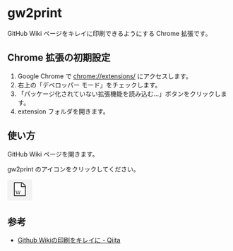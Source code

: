 # gw2print

GitHub Wiki ページをキレイに印刷できるようにする Chrome 拡張です。

## Chrome 拡張の初期設定

1. Google Chrome で [chrome://extensions/](chrome://extensions/) にアクセスします。
1. 右上の「デベロッパー モード」をチェックします。
1. 「パッケージ化されていない拡張機能を読み込む...」ボタンをクリックします。
1. extension フォルダを開きます。

## 使い方

GitHub Wiki ページを開きます。

gw2print のアイコンをクリックしてください。

![icon.png](https://raw.githubusercontent.com/ko31/gw2print/master/icon.png)

## 参考

* [Github Wikiの印刷をキレイに - Qiita](http://qiita.com/htkymtks/items/63decc78dbd14f7fc860)
